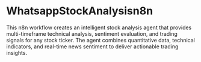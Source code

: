 # WhatsappStockAnalysisn8n
This n8n workflow creates an intelligent stock analysis agent that provides multi-timeframe technical analysis, sentiment evaluation, and trading signals for any stock ticker. The agent combines quantitative data, technical indicators, and real-time news sentiment to deliver actionable trading insights.
